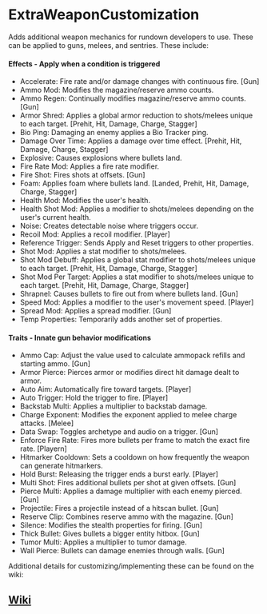 # ExtraWeaponCustomization

Adds additional weapon mechanics for rundown developers to use. These can be applied to guns, melees, and sentries. These include:

#### Effects - Apply when a condition is triggered
- Accelerate: Fire rate and/or damage changes with continuous fire. [Gun]
- Ammo Mod: Modifies the magazine/reserve ammo counts.
- Ammo Regen: Continually modifies magazine/reserve ammo counts. [Gun]
- Armor Shred: Applies a global armor reduction to shots/melees unique to each target. [Prehit, Hit, Damage, Charge, Stagger]
- Bio Ping: Damaging an enemy applies a Bio Tracker ping.
- Damage Over Time: Applies a damage over time effect. [Prehit, Hit, Damage, Charge, Stagger]
- Explosive: Causes explosions where bullets land.
- Fire Rate Mod: Applies a fire rate modifier.
- Fire Shot: Fires shots at offsets. [Gun]
- Foam: Applies foam where bullets land. [Landed, Prehit, Hit, Damage, Charge, Stagger]
- Health Mod: Modifies the user's health.
- Health Shot Mod: Applies a modifier to shots/melees depending on the user's current health.
- Noise: Creates detectable noise where triggers occur.
- Recoil Mod: Applies a recoil modifier. [Player]
- Reference Trigger: Sends Apply and Reset triggers to other properties.
- Shot Mod: Applies a stat modifier to shots/melees.
- Shot Mod Debuff: Applies a global stat modifier to shots/melees unique to each target. [Prehit, Hit, Damage, Charge, Stagger]
- Shot Mod Per Target: Applies a stat modifier to shots/melees unique to each target. [Prehit, Hit, Damage, Charge, Stagger]
- Shrapnel: Causes bullets to fire out from where bullets land. [Gun]
- Speed Mod: Applies a modifier to the user's movement speed. [Player]
- Spread Mod: Applies a spread modifier. [Gun]
- Temp Properties: Temporarily adds another set of properties.

#### Traits - Innate gun behavior modifications
- Ammo Cap: Adjust the value used to calculate ammopack refills and starting ammo. [Gun]
- Armor Pierce: Pierces armor or modifies direct hit damage dealt to armor.
- Auto Aim: Automatically fire toward targets. [Player]
- Auto Trigger: Hold the trigger to fire. [Player]
- Backstab Multi: Applies a multiplier to backstab damage.
- Charge Exponent: Modifies the exponent applied to melee charge attacks. [Melee]
- Data Swap: Toggles archetype and audio on a trigger. [Gun]
- Enforce Fire Rate: Fires more bullets per frame to match the exact fire rate. [Playern]
- Hitmarker Cooldown: Sets a cooldown on how frequently the weapon can generate hitmarkers.
- Hold Burst: Releasing the trigger ends a burst early. [Player]
- Multi Shot: Fires additional bullets per shot at given offsets. [Gun]
- Pierce Multi: Applies a damage multiplier with each enemy pierced. [Gun]
- Projectile: Fires a projectile instead of a hitscan bullet. [Gun]
- Reserve Clip: Combines reserve ammo with the magazine. [Gun]
- Silence: Modifies the stealth properties for firing. [Gun]
- Thick Bullet: Gives bullets a bigger entity hitbox. [Gun]
- Tumor Multi: Applies a multiplier to tumor damage.
- Wall Pierce: Bullets can damage enemies through walls. [Gun]

Additional details for customizing/implementing these can be found on the wiki:

## [Wiki](https://github.com/Dinorush/ExtraWeaponCustomization/wiki)
